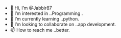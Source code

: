 - 👋 Hi, I’m @Jabbir87
- 👀 I’m interested in ..Programming .
- 🌱 I’m currently learning ..python.
- 💞️ I’m looking to collaborate on ..app development.
- 📫 How to reach me ..better.

<!---
Jabbir87/Jabbir87 is a ✨ special ✨ repository because its `README.md` (this file) appears on your GitHub profile.
You can click the Preview link to take a look at your changes.
--->

